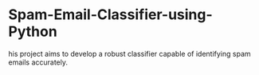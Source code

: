 # Spam-Email-Classifier-using-Python
his project aims to develop a robust classifier capable of identifying spam emails accurately. 
